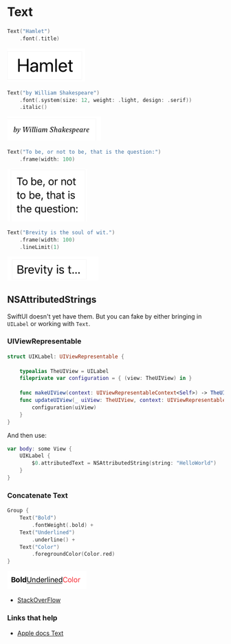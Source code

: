 # Text

```swift
Text("Hamlet")
    .font(.title)
```

![](images/2.png)

```swift
Text("by William Shakespeare")
    .font(.system(size: 12, weight: .light, design: .serif))
    .italic()
```

![](images/3.png)

```swift
Text("To be, or not to be, that is the question:")
    .frame(width: 100)
```

![](images/4.png)

```swift
Text("Brevity is the soul of wit.")
    .frame(width: 100)
    .lineLimit(1)
```

![](images/5.png)

## NSAttributedStrings

SwiftUI doesn't yet have them. But you can fake by either bringing in `UILabel` or working with `Text`.

### UIViewRepresentable

```swift
struct UIKLabel: UIViewRepresentable {

    typealias TheUIView = UILabel
    fileprivate var configuration = { (view: TheUIView) in }

    func makeUIView(context: UIViewRepresentableContext<Self>) -> TheUIView { TheUIView() }
    func updateUIView(_ uiView: TheUIView, context: UIViewRepresentableContext<Self>) {
        configuration(uiView)
    }
}
```

And then use:

```swift
var body: some View {
    UIKLabel {
        $0.attributedText = NSAttributedString(string: "HelloWorld")
    }
}
```

### Concatenate Text

```swift
Group {
    Text("Bold")
        .fontWeight(.bold) +
    Text("Underlined")
        .underline() +
    Text("Color")
        .foregroundColor(Color.red)
}
```

![](images/6.png)

- [StackOverFlow](https://stackoverflow.com/questions/59531122/how-to-use-attributed-string-in-swiftui)

### Links that help

- [Apple docs Text](https://developer.apple.com/documentation/swiftui/text)
